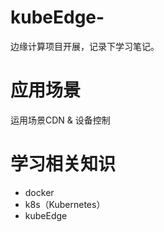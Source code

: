 # kubeEdge-
边缘计算项目开展，记录下学习笔记。

# 应用场景 
运用场景CDN & 设备控制

# 学习相关知识

* docker
* k8s（Kubernetes）
* kubeEdge

